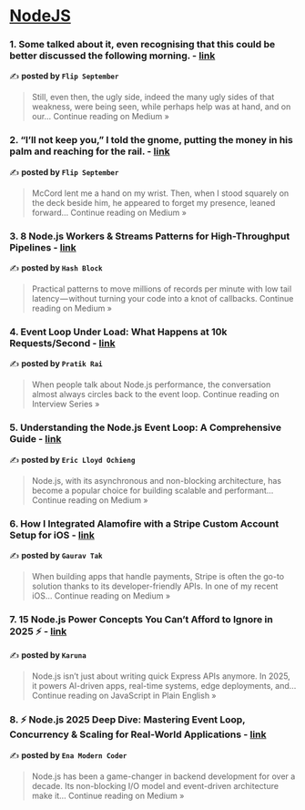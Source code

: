 
<h1><a href=https://medium.com/tag/nodejs/recommended target="_blank" rel="noopener noreferrer">NodeJS</a></h1>
<h3>1. Some talked about it, even recognising that this could be better discussed the following morning. - <a href="https://medium.com/@flipseptember102/some-talked-about-it-even-recognising-that-this-could-be-better-discussed-the-following-morning-d9311e8169de?source=rss------nodejs-5" target="_blank" rel="noopener noreferrer">link</a></h3>

✍️ **posted by `Flip September`**

<blockquote>Still, even then, the ugly side, indeed the many ugly sides of that weakness, were being seen, while perhaps help was at hand, and on our…
Continue reading on Medium »</blockquote>

<h3>2. “I’ll not keep you,” I told the gnome, putting the money in his palm and reaching for the rail. - <a href="https://medium.com/@flipseptember101/ill-not-keep-you-i-told-the-gnome-putting-the-money-in-his-palm-and-reaching-for-the-rail-d08e8f04fd4e?source=rss------nodejs-5" target="_blank" rel="noopener noreferrer">link</a></h3>

✍️ **posted by `Flip September`**

<blockquote>McCord lent me a hand on my wrist. Then, when I stood squarely on the deck beside him, he appeared to forget my presence, leaned forward…
Continue reading on Medium »</blockquote>

<h3>3. 8 Node.js Workers & Streams Patterns for High-Throughput Pipelines - <a href="https://medium.com/@connect.hashblock/8-node-js-workers-streams-patterns-for-high-throughput-pipelines-d8e6e6bedea7?source=rss------nodejs-5" target="_blank" rel="noopener noreferrer">link</a></h3>

✍️ **posted by `Hash Block`**

<blockquote>Practical patterns to move millions of records per minute with low tail latency — without turning your code into a knot of callbacks.
Continue reading on Medium »</blockquote>

<h3>4. Event Loop Under Load: What Happens at 10k Requests/Second - <a href="https://medium.com/interview-series/event-loop-under-load-what-happens-at-10k-requests-second-8ed02c1fa1fb?source=rss------nodejs-5" target="_blank" rel="noopener noreferrer">link</a></h3>

✍️ **posted by `Pratik Rai`**

<blockquote>When people talk about Node.js performance, the conversation almost always circles back to the event loop.
Continue reading on Interview Series »</blockquote>

<h3>5. Understanding the Node.js Event Loop: A Comprehensive Guide - <a href="https://medium.com/@eric.lloyd.ochieng/understanding-the-node-js-event-loop-a-comprehensive-guide-39e5d04dabef?source=rss------nodejs-5" target="_blank" rel="noopener noreferrer">link</a></h3>

✍️ **posted by `Eric Lloyd Ochieng`**

<blockquote>Node.js, with its asynchronous and non-blocking architecture, has become a popular choice for building scalable and performant…
Continue reading on Medium »</blockquote>

<h3>6. How I Integrated Alamofire with a Stripe Custom Account Setup for iOS - <a href="https://medium.com/@gauravkumarjaipur/how-i-integrated-alamofire-with-a-stripe-custom-account-setup-for-ios-b2b02d534508?source=rss------nodejs-5" target="_blank" rel="noopener noreferrer">link</a></h3>

✍️ **posted by `Gaurav Tak`**

<blockquote>When building apps that handle payments, Stripe is often the go-to solution thanks to its developer-friendly APIs. In one of my recent iOS…
Continue reading on Medium »</blockquote>

<h3>7.  15 Node.js Power Concepts You Can’t Afford to Ignore in 2025 ⚡ - <a href="https://javascript.plainenglish.io/15-node-js-power-concepts-you-cant-afford-to-ignore-in-2025-eeb9ece1f680?source=rss------nodejs-5" target="_blank" rel="noopener noreferrer">link</a></h3>

✍️ **posted by `Karuna`**

<blockquote>Node.js isn’t just about writing quick Express APIs anymore. In 2025, it powers AI-driven apps, real-time systems, edge deployments, and…
Continue reading on JavaScript in Plain English »</blockquote>

<h3>8. ⚡ Node.js 2025 Deep Dive: Mastering Event Loop, Concurrency & Scaling for Real-World Applications - <a href="https://medium.com/@TheEnaModernCoder/node-js-2025-deep-dive-mastering-event-loop-concurrency-scaling-for-real-world-applications-b3a43f51a7be?source=rss------nodejs-5" target="_blank" rel="noopener noreferrer">link</a></h3>

✍️ **posted by `Ena Modern Coder`**

<blockquote>Node.js has been a game-changer in backend development for over a decade. Its non-blocking I/O model and event-driven architecture make it…
Continue reading on Medium »</blockquote>

